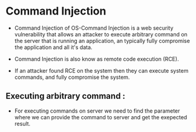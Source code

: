 # Command Injection

* Command Injection of OS-Command Injection is a web security vulnerability that allows an attacker to execute arbitrary command on the server that is running an application, an typically fully compromise the application and all it's data.

* Command Injection is also know as remote code execution (RCE).
* If an attacker found RCE on the system then they can execute system commands, and fully compromise the system. 

## Executing arbitrary command :

* For executing commands on server we need to find the parameter where we can provide the command to server and get the exepected result.